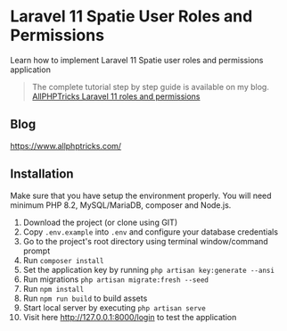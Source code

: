 # Laravel 11 Spatie User Roles and Permissions
Learn how to implement Laravel 11 Spatie user roles and permissions application

> The complete tutorial step by step guide is available on my blog. [AllPHPTricks Laravel 11 roles and permissions](https://www.allphptricks.com/laravel-11-spatie-user-roles-and-permissions/)

## Blog
https://www.allphptricks.com/


## Installation 
Make sure that you have setup the environment properly. You will need minimum PHP 8.2, MySQL/MariaDB, composer and Node.js.

1. Download the project (or clone using GIT)
2. Copy `.env.example` into `.env` and configure your database credentials
3. Go to the project's root directory using terminal window/command prompt
4. Run `composer install`
5. Set the application key by running `php artisan key:generate --ansi`
6. Run migrations `php artisan migrate:fresh --seed`
7. Run `npm install`
8. Run `npm run build` to build assets
9. Start local server by executing `php artisan serve`
10. Visit here http://127.0.0.1:8000/login to test the application